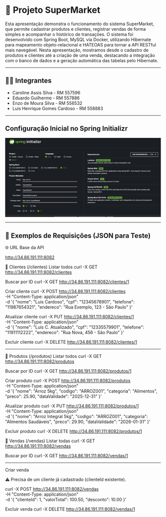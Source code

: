 # 🛒 Projeto SuperMarket

Esta apresentação demonstra o funcionamento do sistema SuperMarket, que permite cadastrar produtos e clientes, registrar vendas de forma simples e acompanhar o histórico de transações. O sistema foi desenvolvido com Spring Boot, MySQL via Docker, utilizando Hibernate para mapeamento objeto-relacional e HATEOAS para tornar a API RESTful mais navegável. Nesta apresentação, mostramos desde o cadastro de produtos e clientes até a criação de uma venda, destacando a integração com o banco de dados e a geração automática das tabelas pelo Hibernate.

---

## 👨‍💻 Integrantes

- Caroline Assis Silva - RM 557596
- Eduardo Guilherme - RM 557886  
- Enzo de Moura Silva - RM 556532  
- Luis Henrique Gomes Cardoso - RM 558883  

---
## Configuração Inicial no Spring Initializr
![Imagem do projeto](imagem_git/imagem-java.jpg)

---
## 🔄 Exemplos de Requisições (JSON para Teste)

🌐 URL Base da API

http://34.86.191.111:8082

📌 Clientes (/clientes)
Listar todos
curl -X GET http://34.86.191.111:8082/clientes

Buscar por ID
curl -X GET http://34.86.191.111:8082/clientes/1

Criar cliente
curl -X POST http://34.86.191.111:8082/clientes \
  -H "Content-Type: application/json" \
  -d '{
    "nome": "Luis Cardoso",
    "cpf": "12345678901",
    "telefone": "11987654321",
    "endereco": "Rua Exemplo, 123 - São Paulo"
  }'

Atualizar cliente
curl -X PUT http://34.86.191.111:8082/clientes/1 \
  -H "Content-Type: application/json" \
  -d '{
    "nome": "Luis C. Atualizado",
    "cpf": "12335579901",
    "telefone": "11911112222",
    "endereco": "Rua Nova, 456 - São Paulo"
  }'

Excluir cliente
curl -X DELETE http://34.86.191.111:8082/clientes/1

---
📌 Produtos (/produtos)
Listar todos
curl -X GET http://34.86.191.111:8082/produtos

Buscar por ID
curl -X GET http://34.86.191.111:8082/produtos/1

Criar produto
curl -X POST http://34.86.191.111:8082/produtos \
  -H "Content-Type: application/json" \
  -d '{
    "nome": "Arroz 5kg",
    "codigo": "ARROZ001",
    "categoria": "Alimentos",
    "preco": 25.90,
    "dataValidade": "2025-12-31"
  }'

Atualizar produto
curl -X PUT http://34.86.191.111:8082/produtos/1 \
  -H "Content-Type: application/json" \
  -d '{
    "nome": "Arroz Integral 5kg",
    "codigo": "ARROZ001",
    "categoria": "Alimentos Saudáveis",
    "preco": 29.90,
    "dataValidade": "2026-01-31"
  }'

Excluir produto
curl -X DELETE http://34.86.191.111:8082/produtos/1

📌 Vendas (/vendas)
Listar todas
curl -X GET http://34.86.191.111:8082/vendas

Buscar por ID
curl -X GET http://34.86.191.111:8082/vendas/1

---
Criar venda

⚠️ Precisa de um cliente já cadastrado (clienteId existente).

curl -X POST http://34.86.191.111:8082/vendas \
  -H "Content-Type: application/json" \
  -d '{
    "clienteId": 1,
    "valorTotal": 100.50,
    "desconto": 10.00
  }'

Excluir venda
curl -X DELETE http://34.86.191.111:8082/vendas/1
